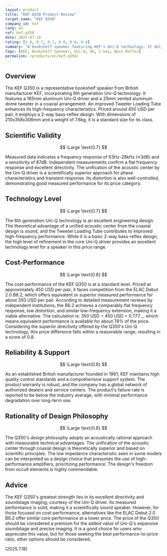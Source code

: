 ```yaml
---
layout: product
title: "KEF Q350 Product Review"
target_name: "KEF Q350"
company_id: kef
lang: en
ref: kef-q350
date: 2025-07-18
rating: [3.8, 0.7, 0.7, 0.8, 0.8, 0.8]
summary: "A bookshelf speaker featuring KEF's Uni-Q technology. It delivers good measured performance and is a competitive option compared to other products in the same price range."
tags: [KEF, Bookshelf Speaker, Uni-Q, UK, 2-way, Bass Reflex]
permalink: /products/en/kef-q350/
---
```


## Overview

The KEF Q350 is a representative bookshelf speaker from British manufacturer KEF, incorporating 6th generation Uni-Q technology. It features a 165mm aluminum Uni-Q driver and a 25mm vented aluminum dome tweeter in a coaxial arrangement. An improved Tweeter Loading Tube enhances its high-frequency characteristics. Priced around 450 USD per pair, it employs a 2-way bass-reflex design. With dimensions of 210x358x306mm and a weight of 7.6kg, it is a standard size for its class.

## Scientific Validity

$$ \Large \text{0.7} $$

Measured data indicates a frequency response of 63Hz-28kHz (±3dB) and a sensitivity of 87dB. Independent measurements confirm a flat frequency response and excellent directivity. The unification of the acoustic center by the Uni-Q driver is a scientifically superior approach for phase characteristics and transient response. Its distortion is also well-controlled, demonstrating good measured performance for its price category.

## Technology Level

$$ \Large \text{0.7} $$

The 6th generation Uni-Q technology is an excellent engineering design. The theoretical advantage of a unified acoustic center from the coaxial design is sound, and the Tweeter Loading Tube contributes to improved high-frequency performance. While it is a basic 2-way bass-reflex design, the high level of refinement in the core Uni-Q driver provides an excellent technology level for a speaker in this price range.

## Cost-Performance

$$ \Large \text{0.8} $$

The cost-performance of the KEF Q350 is at a standard level. Priced at approximately 450 USD per pair, it faces competition from the ELAC Debut 2.0 B6.2, which offers equivalent or superior measured performance for about 350 USD per pair. According to detailed measurement reviews by independent institutions, the B6.2 achieves a comparably flat frequency response, low distortion, and similar low-frequency extension, making it a viable alternative. The calculation is: 350 USD ÷ 450 USD = 0.777..., which means equivalent performance is available for about 78% of the price. Considering the superior directivity offered by the Q350's Uni-Q technology, this price difference falls within a reasonable range, resulting in a score of 0.8.

## Reliability & Support

$$ \Large \text{0.8} $$

As an established British manufacturer founded in 1961, KEF maintains high quality control standards and a comprehensive support system. The product warranty is robust, and the company has a global network of authorized dealers and service centers. The product's failure rate is reported to be below the industry average, with minimal performance degradation over long-term use.

## Rationality of Design Philosophy

$$ \Large \text{0.8} $$

The Q350's design philosophy adopts an acoustically rational approach with measurable technical advantages. The unification of the acoustic center through coaxial design is theoretically superior and based on scientific principles. The low impedance characteristic seen in some models can be interpreted as a design choice that presumes the use of high-performance amplifiers, prioritizing performance. The design's freedom from occult elements is highly commendable.

## Advice

The KEF Q350's greatest strength lies in its excellent directivity and soundstage imaging, courtesy of the Uni-Q driver. Its measured performance is solid, making it a scientifically sound speaker. However, for those focused on cost-performance, alternatives like the ELAC Debut 2.0 B6.2 offer similar core performance at a lower price. The price of the Q350 should be considered a premium for the added value of Uni-Q's expansive soundstage and precise imaging. It is a good choice for users who appreciate this value, but for those seeking the best performance-to-price ratio, other options should be considered.

(2025.7.18)